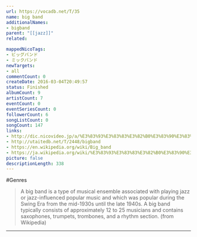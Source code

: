 ```yaml
---
url: https://vocadb.net/T/35
name: big band
additionalNames: 
- bigband
parent: "[[jazz]]"
related:

mappedNicoTags:
- ビッグバンド
- ミックバンド
newTargets:
- all
commentCount: 0
createDate: 2016-03-04T20:49:57
status: Finished
albumCount: 9
artistCount: 7
eventCount: 0
eventSeriesCount: 0
followerCount: 6
songListCount: 0
songCount: 147
links: 
- http://dic.nicovideo.jp/a/%E3%83%93%E3%83%83%E3%82%B0%E3%83%90%E3%83%B3%E3%83%89
- http://utaitedb.net/T/2448/bigband
- https://en.wikipedia.org/wiki/Big_band
- https://ja.wikipedia.org/wiki/%E3%83%93%E3%83%83%E3%82%B0%E3%83%90%E3%83%B3%E3%83%89
picture: false
descriptionLength: 338
---
```


#Genres

>A big band is a type of musical ensemble associated with playing jazz or jazz-influenced popular music and which was popular during the Swing Era from the mid-1930s until the late 1940s. A big band typically consists of approximately 12 to 25 musicians and contains saxophones, trumpets, trombones, and a rhythm section. (from Wikipedia)

---

